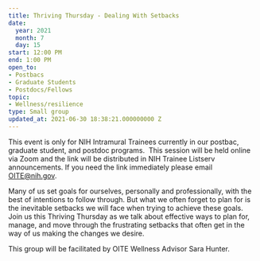 ```yaml
---
title: Thriving Thursday - Dealing With Setbacks
date:
  year: 2021
  month: 7
  day: 15
start: 12:00 PM
end: 1:00 PM
open_to:
- Postbacs
- Graduate Students
- Postdocs/Fellows
topic:
- Wellness/resilience
type: Small group
updated_at: 2021-06-30 18:38:21.000000000 Z
---
```

This event is only for NIH Intramural Trainees currently in our postbac,
graduate student, and postdoc programs.  This session will be held
online via Zoom and the link will be distributed in NIH Trainee Listserv
announcements. If you need the link immediately please email
OITE@nih.gov. 

Many of us set goals for ourselves, personally and professionally, with
the best of intentions to follow through. But what we often forget to
plan for is the inevitable setbacks we will face when trying to achieve
these goals. Join us this Thriving Thursday as we talk about effective
ways to plan for, manage, and move through the frustrating setbacks that
often get in the way of us making the changes we desire.  

This group will be facilitated by OITE Wellness Advisor Sara Hunter.
